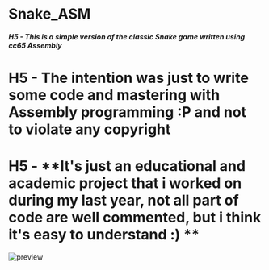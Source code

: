 # Snake_ASM
##### H5 - **This is a simple version of the classic Snake game written using cc65 Assembly**
# H5 - **The intention was just to write some code and mastering with Assembly programming :P and not to violate any copyright**
# H5 - **It's just an educational and academic project that i worked on during my last year, not all part of code are well commented, but i think it's easy to understand :) **

![preview](https://user-images.githubusercontent.com/7602472/56380830-7ba7b580-6213-11e9-95ef-90296a9363fb.png)
